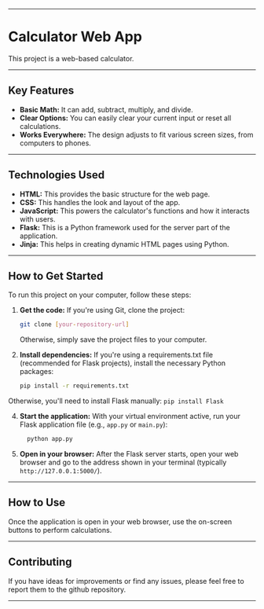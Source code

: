 -----

# Calculator Web App

This project is a web-based calculator.

-----

## Key Features

  * **Basic Math:** It can add, subtract, multiply, and divide.
  * **Clear Options:** You can easily clear your current input or reset all calculations.
  * **Works Everywhere:** The design adjusts to fit various screen sizes, from computers to phones.

-----

## Technologies Used

  * **HTML:** This provides the basic structure for the web page.
  * **CSS:** This handles the look and layout of the app.
  * **JavaScript:** This powers the calculator's functions and how it interacts with users.
  * **Flask:** This is a Python framework used for the server part of the application.
  * **Jinja:** This helps in creating dynamic HTML pages using Python.
-----

## How to Get Started

To run this project on your computer, follow these steps:

1.  **Get the code:**
    If you're using Git, clone the project:

    ```bash
    git clone [your-repository-url]
    ```

    Otherwise, simply save the project files to your computer.
2.  **Install dependencies:**
   If you're using a requirements.txt file (recommended for Flask projects), install the necessary Python packages:
    ```Bash
    pip install -r requirements.txt
    ```


   Otherwise, you'll need to install Flask manually:
    ```
    pip install Flask
    ```

4.  **Start the application:**
   With your virtual environment active, run your Flask application file (e.g., `app.py` or `main.py`):

    ```bash
      python app.py
    ```

5.  **Open in your browser:**
    After the Flask server starts, open your web browser and go to the address shown in your terminal (typically `http://127.0.0.1:5000/`).

-----

## How to Use

Once the application is open in your web browser, use the on-screen buttons to perform calculations.

-----

## Contributing

If you have ideas for improvements or find any issues, please feel free to report them to the github repository.

-----
